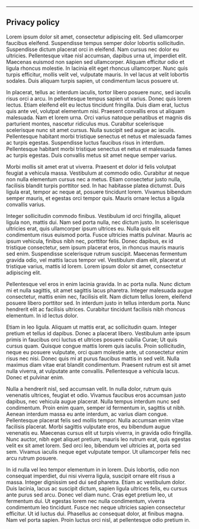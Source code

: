 ----------------------
Privacy policy
----------------------

Lorem ipsum dolor sit amet, consectetur adipiscing elit. Sed ullamcorper faucibus eleifend. Suspendisse tempus semper dolor lobortis sollicitudin. Suspendisse dictum placerat orci in eleifend. Nam cursus nec dolor eu ultricies. Pellentesque vitae nisl accumsan, dapibus urna ut, imperdiet elit. Maecenas euismod non sapien sed ullamcorper. Aliquam efficitur odio et ligula rhoncus molestie. In lacinia elit eget rhoncus ullamcorper. Nunc quis turpis efficitur, mollis velit vel, vulputate mauris. In vel lacus at velit lobortis sodales. Duis aliquam turpis sapien, ut condimentum lacus posuere ut.

In placerat, tellus ac interdum iaculis, tortor libero posuere nunc, sed iaculis risus orci a arcu. In pellentesque tempus sapien ut varius. Donec quis lorem lectus. Etiam eleifend elit eu lectus tincidunt fringilla. Duis diam erat, luctus quis ante vel, volutpat elementum nisi. Praesent convallis eros ut aliquam malesuada. Nam et lorem urna. Orci varius natoque penatibus et magnis dis parturient montes, nascetur ridiculus mus. Curabitur scelerisque scelerisque nunc sit amet cursus. Nulla suscipit sed augue ac iaculis. Pellentesque habitant morbi tristique senectus et netus et malesuada fames ac turpis egestas. Suspendisse luctus faucibus risus in interdum. Pellentesque habitant morbi tristique senectus et netus et malesuada fames ac turpis egestas. Duis convallis metus sit amet neque semper varius.

Morbi mollis sit amet erat ut viverra. Praesent et dolor id felis volutpat feugiat a vehicula massa. Vestibulum at commodo odio. Curabitur at neque non nulla elementum cursus nec a metus. Etiam consectetur justo nulla, facilisis blandit turpis porttitor sed. In hac habitasse platea dictumst. Duis ligula erat, tempor ac neque at, posuere tincidunt lorem. Vivamus bibendum semper mauris, et egestas orci tempor quis. Mauris ornare lectus a ligula convallis varius.

Integer sollicitudin commodo finibus. Vestibulum id orci fringilla, aliquet ligula non, mattis dui. Nam sed porta nulla, nec dictum justo. In scelerisque ultricies erat, quis ullamcorper ipsum ultrices eu. Nulla quis elit condimentum risus euismod porta. Fusce ultricies mattis pulvinar. Mauris ac ipsum vehicula, finibus nibh nec, porttitor felis. Donec dapibus, ex id tristique consectetur, sem ipsum placerat eros, in rhoncus mauris mauris sed enim. Suspendisse scelerisque rutrum suscipit. Maecenas fermentum gravida odio, vel mattis lacus tempor vel. Vestibulum diam elit, placerat ut tristique varius, mattis id lorem. Lorem ipsum dolor sit amet, consectetur adipiscing elit.

Pellentesque vel eros in enim lacinia gravida. In ac porta nulla. Nunc dictum mi et nulla sagittis, sit amet sagittis lacus pharetra. Integer malesuada augue consectetur, mattis enim nec, facilisis elit. Nam dictum tellus lorem, eleifend posuere libero porttitor sed. In interdum justo in tellus interdum porta. Nunc hendrerit elit ac facilisis ultrices. Curabitur tincidunt facilisis nibh rhoncus elementum. In id lectus dolor.

Etiam in leo ligula. Aliquam ut mattis erat, ac sollicitudin quam. Integer pretium et tellus id dapibus. Donec a placerat libero. Vestibulum ante ipsum primis in faucibus orci luctus et ultrices posuere cubilia Curae; Ut quis cursus quam. Quisque congue mattis lorem quis iaculis. Proin sollicitudin, neque eu posuere vulputate, orci quam molestie ante, ut consectetur enim risus nec nisi. Donec quis mi at purus faucibus mattis in sed velit. Nulla maximus diam vitae erat blandit condimentum. Praesent rutrum est sit amet nulla viverra, at vulputate ante convallis. Pellentesque a vehicula lacus. Donec et pulvinar enim.

Nulla a hendrerit nisl, sed accumsan velit. In nulla dolor, rutrum quis venenatis ultrices, feugiat et odio. Vivamus faucibus eros accumsan justo dapibus, nec vehicula augue placerat. Nulla tempus interdum nunc sed condimentum. Proin enim quam, semper id fermentum in, sagittis ut nibh. Aenean interdum massa eu ante interdum, ac varius diam congue. Pellentesque placerat felis sed mollis tempor. Nulla accumsan enim vitae facilisis placerat. Morbi sagittis vulputate eros, eu bibendum augue venenatis eu. Maecenas cursus elit ut turpis viverra, in gravida odio fringilla. Nunc auctor, nibh eget aliquet pretium, mauris leo rutrum erat, quis egestas velit ex sit amet lorem. Sed orci leo, bibendum vel ultricies at, porta sed sem. Vivamus iaculis neque eget vulputate tempor. Ut ullamcorper felis nec arcu rutrum posuere.

In id nulla vel leo tempor elementum in in lorem. Duis lobortis, odio non consequat imperdiet, dui nisi viverra ligula, suscipit ornare elit risus a massa. Integer dignissim sed dui sed pharetra. Etiam ac vestibulum dolor. Duis lacinia, lacus ac suscipit dictum, sapien ligula ultrices felis, eu cursus ante purus sed arcu. Donec vel diam nunc. Cras eget pretium leo, ut fermentum dui. Ut egestas lorem nec nulla condimentum, viverra condimentum leo tincidunt. Fusce nec neque ultricies sapien consectetur efficitur. Ut id luctus dui. Phasellus ac consequat dolor, at finibus magna. Nam vel porta sapien. Proin luctus orci nisl, at pellentesque odio pretium in.
